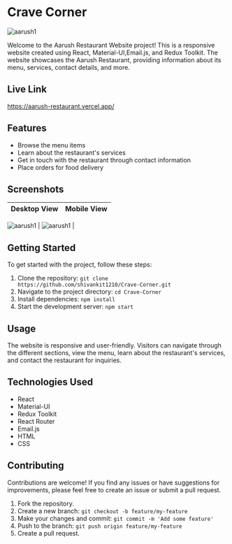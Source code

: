 # Crave Corner
![aarush1](https://github.com/shivankit1210/Crave-Corner/assets/78030776/bf79a4a7-4457-41bf-803f-dfa7075b736c)


Welcome to the Aarush Restaurant Website project! This is a responsive website created using React, Material-UI,Email.js, and Redux Toolkit. The website showcases the Aarush Restaurant, providing information about its menu, services, contact details, and more.

## Live Link
https://aarush-restaurant.vercel.app/


## Features
- Browse the menu items
- Learn about the restaurant's services
- Get in touch with the restaurant through contact information
- Place orders for food delivery

## Screenshots

| Desktop View | Mobile View |
|--------------|-------------|
![aarush1](https://github.com/shivankit1210/Crave-Corner/assets/78030776/fa362c3d-bc36-45d2-833a-867ca20d0263)
 | ![aarush1](https://github.com/shivankit1210/Crave-Corner/assets/78030776/1d4f77ae-d6bb-4ec6-a032-85ccddd3ebed)
 |

## Getting Started
To get started with the project, follow these steps:

1. Clone the repository: `git clone https://github.com/shivankit1210/Crave-Corner.git`
2. Navigate to the project directory: `cd Crave-Corner`
3. Install dependencies: `npm install`
4. Start the development server: `npm start`

## Usage
The website is responsive and user-friendly. Visitors can navigate through the different sections, view the menu, learn about the restaurant's services, and contact the restaurant for inquiries.

## Technologies Used
- React
- Material-UI
- Redux Toolkit
- React Router
- Email.js
- HTML
- CSS

## Contributing
Contributions are welcome! If you find any issues or have suggestions for improvements, please feel free to create an issue or submit a pull request.

1. Fork the repository.
2. Create a new branch: `git checkout -b feature/my-feature`
3. Make your changes and commit: `git commit -m 'Add some feature'`
4. Push to the branch: `git push origin feature/my-feature`
5. Create a pull request.



